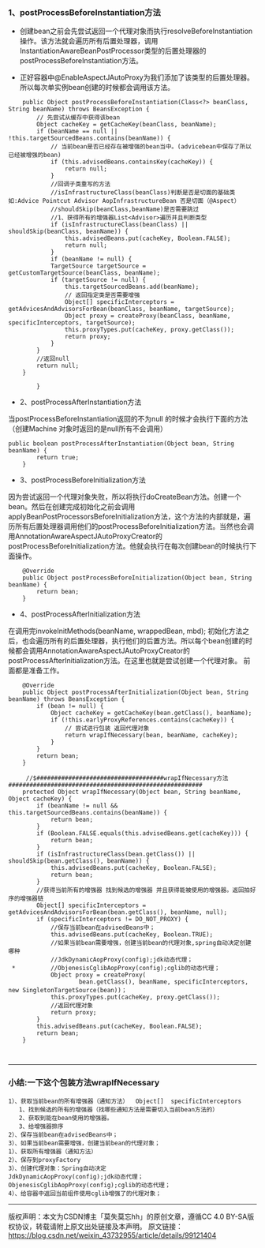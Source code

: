 ### 1、postProcessBeforeInstantiation方法

- 创建bean之前会先尝试返回一个代理对象而执行resolveBeforeInstantiation操作。该方法就会遍历所有后置处理器，调用InstantiationAwareBeanPostProcessor类型的后置处理器的postProcessBeforeInstantiation方法。

- 正好容器中@EnableAspectJAutoProxy为我们添加了该类型的后置处理器。所以每次单实例bean创建的时候都会调用该方法。

````
	public Object postProcessBeforeInstantiation(Class<?> beanClass, String beanName) throws BeansException {
		// 先尝试从缓存中获得该bean
		Object cacheKey = getCacheKey(beanClass, beanName);
		if (beanName == null || !this.targetSourcedBeans.contains(beanName)) {
			// 当前bean是否已经存在被增强的bean当中。(advicebean中保存了所以已经被增强的bean)
			if (this.advisedBeans.containsKey(cacheKey)) {
				return null;
			}
			//回调子类重写的方法
			//isInfrastructureClass(beanClass)判断是否是切面的基础类如:Advice Pointcut Advisor AopInfrastructureBean 否是切面（@Aspect）
			//shouldSkip(beanClass,beanName)是否需要跳过
		    //1、获得所有的增强器List<Advisor>遍历并且判断类型
			if (isInfrastructureClass(beanClass) || shouldSkip(beanClass, beanName)) {
				this.advisedBeans.put(cacheKey, Boolean.FALSE);
				return null;
			}
			if (beanName != null) {
			TargetSource targetSource = getCustomTargetSource(beanClass, beanName);
			if (targetSource != null) {
				this.targetSourcedBeans.add(beanName);
				// 返回指定类是否需要增强
				Object[] specificInterceptors = getAdvicesAndAdvisorsForBean(beanClass, beanName, targetSource);
				Object proxy = createProxy(beanClass, beanName, specificInterceptors, targetSource);
				this.proxyTypes.put(cacheKey, proxy.getClass());
				return proxy;
			}
		}
		//返回null
		return null;
	}

		}

````

- 2、postProcessAfterInstantiation方法

当postProcessBeforeInstantiation返回的不为null 的时候才会执行下面的方法（创建Machine 对象时返回的是null所有不会调用）

````
public boolean postProcessAfterInstantiation(Object bean, String beanName) {
		return true;
	}

````
- 3、postProcessBeforeInitialization方法

因为尝试返回一个代理对象失败，所以将执行doCreateBean方法。创建一个bean。然后在创建完成初始化之前会调用
applyBeanPostProcessorsBeforeInitialization方法，这个方法的内部就是，遍历所有后置处理器调用他们的postProcessBeforeInitialization方法。当然也会调用AnnotationAwareAspectJAutoProxyCreator的postProcessBeforeInitialization方法。他就会执行在每次创建bean的时候执行下面操作。

``````
	@Override
	public Object postProcessBeforeInitialization(Object bean, String beanName) {
		return bean;
	}

``````

- 4、postProcessAfterInitialization方法

在调用完invokeInitMethods(beanName, wrappedBean, mbd); 初始化方法之后，也会遍历所有的后置处理器，执行他们的后置方法。所以每个bean创建的时候都会调用AnnotationAwareAspectJAutoProxyCreator的postProcessAfterInitialization方法。在这里也就是尝试创建一个代理对象。
前面都是准备工作。

``````
	@Override
	public Object postProcessAfterInitialization(Object bean, String beanName) throws BeansException {
		if (bean != null) {
			Object cacheKey = getCacheKey(bean.getClass(), beanName);
			if (!this.earlyProxyReferences.contains(cacheKey)) {
				// 尝试进行包装 返回代理对象
				return wrapIfNecessary(bean, beanName, cacheKey);
			}
		}
		return bean;
	}

	 //$####################################wrapIfNecessary方法#######################################################
	protected Object wrapIfNecessary(Object bean, String beanName, Object cacheKey) {
		if (beanName != null && this.targetSourcedBeans.contains(beanName)) {
			return bean;
		}
		if (Boolean.FALSE.equals(this.advisedBeans.get(cacheKey))) {
			return bean;
		}
		if (isInfrastructureClass(bean.getClass()) || shouldSkip(bean.getClass(), beanName)) {
			this.advisedBeans.put(cacheKey, Boolean.FALSE);
			return bean;
		}
		//获得当前所有的增强器 找到候选的增强器 并且获得能被使用的增强器。返回拍好序的增强器链
		Object[] specificInterceptors = getAdvicesAndAdvisorsForBean(bean.getClass(), beanName, null);
		if (specificInterceptors != DO_NOT_PROXY) {
		    //保存当前bean在advisedBeans中；
			this.advisedBeans.put(cacheKey, Boolean.TRUE);
			//如果当前bean需要增强，创建当前bean的代理对象,spring自动决定创建哪种
			//JdkDynamicAopProxy(config);jdk动态代理；
 * 			//ObjenesisCglibAopProxy(config);cglib的动态代理；
			Object proxy = createProxy(
					bean.getClass(), beanName, specificInterceptors, new SingletonTargetSource(bean))；
			this.proxyTypes.put(cacheKey, proxy.getClass());
			//返回代理对象
			return proxy;
		}
		this.advisedBeans.put(cacheKey, Boolean.FALSE);
		return bean;
	}



``````


-------

### 小结:一下这个包装方法wrapIfNecessary

```````````
1）、获取当前bean的所有增强器（通知方法）  Object[]  specificInterceptors
   1、找到候选的所有的增强器（找哪些通知方法是需要切入当前bean方法的）
   2、获取到能在bean使用的增强器。
   3、给增强器排序
2）、保存当前bean在advisedBeans中；
3）、如果当前bean需要增强，创建当前bean的代理对象；
1）、获取所有增强器（通知方法）
2）、保存到proxyFactory
3）、创建代理对象：Spring自动决定
JdkDynamicAopProxy(config);jdk动态代理；
ObjenesisCglibAopProxy(config);cglib的动态代理；
4）、给容器中返回当前组件使用cglib增强了的代理对象；
```````````

------------
版权声明：本文为CSDN博主「莫失莫忘hh」的原创文章，遵循CC 4.0 BY-SA版权协议，转载请附上原文出处链接及本声明。
原文链接：https://blog.csdn.net/weixin_43732955/article/details/99121404